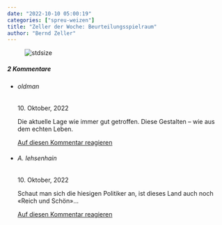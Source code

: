 ```yaml
---
date: "2022-10-10 05:00:19"
categories: ["spreu-weizen"]
title: "Zeller der Woche: Beurteilungsspielraum"
author: "Bernd Zeller"
---
```



<figure>
<img src="https://www.publicomag.com/wp-content/uploads/2022/10/Beurteilungsspielraum.jpg" alt=stdsize>
</figure>


<!--more-->
<h5 class="comments-h">
2 Kommentare </h5>
<ul class="commentlist">
<li class="comment even thread-even depth-1 clearfix" id="li-comment-118756">
<h6 class="author">oldman</h6> <span class="date">10. Oktober, 2022</span>



Die aktuelle Lage wie immer gut getroffen. Diese Gestalten &#8211; wie aus dem echten Leben.

<a rel="nofollow" class="comment-reply-link" href="#comment-118756" data-commentid="118756" data-postid="16226" data-belowelement="comment-118756" data-respondelement="respond" data-replyto="Antworte auf oldman" aria-label="Antworte auf oldman">Auf diesen Kommentar reagieren</a> 


</li>
<li class="comment odd alt thread-odd thread-alt depth-1 clearfix" id="li-comment-118757">
<h6 class="author">A. Iehsenhain</h6> <span class="date">10. Oktober, 2022</span>



Schaut man sich die hiesigen Politiker an, ist dieses Land auch noch «Reich und Schön»&#8230;

<a rel="nofollow" class="comment-reply-link" href="#comment-118757" data-commentid="118757" data-postid="16226" data-belowelement="comment-118757" data-respondelement="respond" data-replyto="Antworte auf A. Iehsenhain" aria-label="Antworte auf A. Iehsenhain">Auf diesen Kommentar reagieren</a> 


</li>
</ul>
